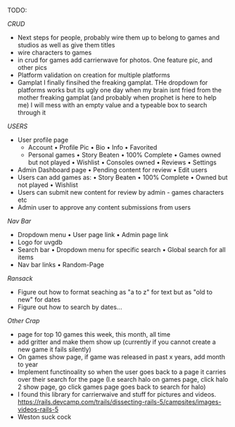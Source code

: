 TODO:

*CRUD*
- Next steps for people, probably wire them up to belong to games and studios as well as give them titles
- wire characters to games
- in crud for games add carrierwave for photos.  One feature pic, and other pics
- Platform validation on creation for multiple platforms
- Gamplat I finally finsihed the freaking gamplat.   THe dropdown for platforms works but its ugly one day when my brain isnt fried from the mother freaking gamplat (and probably when prophet is here to help me) I will mess with an empty value and a typeable box to search through it

*USERS*
- User profile page
  - Account
    • Profile Pic
    • Bio
    • Info
  • Favorited
  - Personal games
    • Story Beaten
    • 100% Complete
    • Games owned but not played
    • Wishlist
    • Consoles owned
  • Reviews
  • Settings
- Admin Dashboard page
  • Pending content for review
  • Edit users
- Users can add games as:
  • Story Beaten
  • 100% Complete
  • Owned but not played
  • Wishlist
- Users can submit new content for review by admin - games characters etc
- Admin user to approve any content submissions from users

*Nav Bar*
- Dropdown menu
  • User page link
  • Admin page link
- Logo for uvgdb
- Search bar
  • Dropdown menu for specific search
  • Global search for all items
- Nav bar links
  • Random-Page

*Ransack*
- Figure out how to format seaching as "a to z" for text but as "old to new" for dates
- Figure out how to search by dates...

*Other Crap*
- page for top 10 games this week, this month, all time
- add gritter and make them show up (currently if you cannot create a new game it fails silently)
- On games show page, if game was released in past x years, add month to year
- Implement functinoality so when the user goes back to a page it carries over their search for the page (I.e search halo on games page, click halo 2 show page, go click games page goes back to search for halo)
- I found this library for carrierwaive and stuff for pictures and videos.  https://rails.devcamp.com/trails/dissecting-rails-5/campsites/images-videos-rails-5
- Weston suck cock
